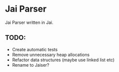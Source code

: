 # Jai Parser
Jai Parser written in Jai. 

## TODO:
- Create automatic tests
- Remove unnecessary heap allocations
- Refactor data structures (maybe use linked list etc)
- Rename to Jaiser? 